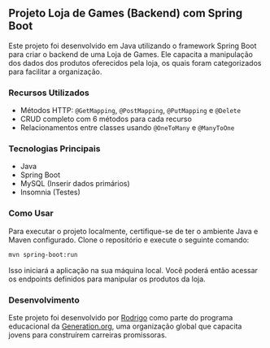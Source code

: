 

## Projeto Loja de Games (Backend) com Spring Boot

Este projeto foi desenvolvido em Java utilizando o framework Spring Boot para criar o backend de uma Loja de Games. Ele capacita a manipulação dos dados dos produtos oferecidos pela loja, os quais foram categorizados para facilitar a organização.

### Recursos Utilizados

- Métodos HTTP: `@GetMapping`, `@PostMapping`, `@PutMapping` e `@Delete`
- CRUD completo com 6 métodos para cada recurso
- Relacionamentos entre classes usando `@OneToMany` e `@ManyToOne`





### Tecnologias Principais

- Java
- Spring Boot
- MySQL (Inserir dados primários)
- Insomnia (Testes)

  

### Como Usar

Para executar o projeto localmente, certifique-se de ter o ambiente Java e Maven configurado. Clone o repositório e execute o seguinte comando:

```bash
mvn spring-boot:run
```

Isso iniciará a aplicação na sua máquina local. Você poderá então acessar os endpoints definidos para manipular os produtos da loja.



### Desenvolvimento

Este projeto foi desenvolvido por [Rodrigo](https://www.linkedin.com/in/rosdrigo/) como parte do programa educacional da [Generation.org](https://www.generation.org/), uma organização global que capacita jovens para construírem carreiras promissoras.







